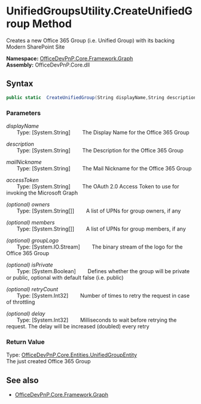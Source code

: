 # UnifiedGroupsUtility.CreateUnifiedGroup Method  
Creates a new Office 365 Group (i.e. Unified Group) with its backing Modern SharePoint Site  

**Namespace:** [OfficeDevPnP.Core.Framework.Graph](OfficeDevPnP.Core.Framework.Graph.md)  
**Assembly:** OfficeDevPnP.Core.dll  
## Syntax
```C#
public static  CreateUnifiedGroup(String displayName,String description,String mailNickname,String accessToken,String[] owners,String[] members,Stream groupLogo,Boolean isPrivate,Int32 retryCount,Int32 delay)
```
### Parameters
*displayName*  
&emsp;&emsp;Type: [System.String] 
&emsp;&emsp;The Display Name for the Office 365 Group  
  
*description*  
&emsp;&emsp;Type: [System.String] 
&emsp;&emsp;The Description for the Office 365 Group  
  
*mailNickname*  
&emsp;&emsp;Type: [System.String] 
&emsp;&emsp;The Mail Nickname for the Office 365 Group  
  
*accessToken*  
&emsp;&emsp;Type: [System.String] 
&emsp;&emsp;The OAuth 2.0 Access Token to use for invoking the Microsoft Graph  
  
*(optional) owners*  
&emsp;&emsp;Type: [System.String[]] 
&emsp;&emsp;A list of UPNs for group owners, if any  
  
*(optional) members*  
&emsp;&emsp;Type: [System.String[]] 
&emsp;&emsp;A list of UPNs for group members, if any  
  
*(optional) groupLogo*  
&emsp;&emsp;Type: [System.IO.Stream] 
&emsp;&emsp;The binary stream of the logo for the Office 365 Group  
  
*(optional) isPrivate*  
&emsp;&emsp;Type: [System.Boolean] 
&emsp;&emsp;Defines whether the group will be private or public, optional with default false (i.e. public)  
  
*(optional) retryCount*  
&emsp;&emsp;Type: [System.Int32] 
&emsp;&emsp;Number of times to retry the request in case of throttling  
  
*(optional) delay*  
&emsp;&emsp;Type: [System.Int32] 
&emsp;&emsp;Milliseconds to wait before retrying the request. The delay will be increased (doubled) every retry  
  
### Return Value
Type: [OfficeDevPnP.Core.Entities.UnifiedGroupEntity](OfficeDevPnP.Core.Entities.UnifiedGroupEntity.md)  
The just created Office 365 Group

## See also
- [OfficeDevPnP.Core.Framework.Graph](OfficeDevPnP.Core.Framework.Graph.md)
